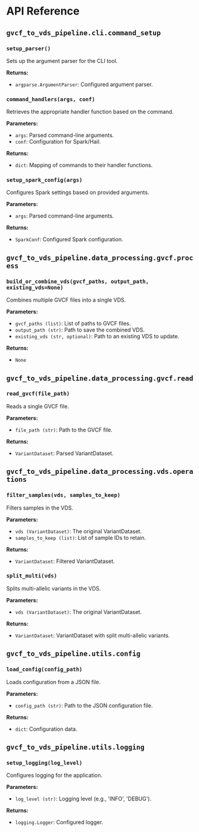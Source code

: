 # API Reference

## `gvcf_to_vds_pipeline.cli.command_setup`

### `setup_parser()`

Sets up the argument parser for the CLI tool.

**Returns:**

- `argparse.ArgumentParser`: Configured argument parser.

### `command_handlers(args, conf)`

Retrieves the appropriate handler function based on the command.

**Parameters:**

- `args`: Parsed command-line arguments.
- `conf`: Configuration for Spark/Hail.

**Returns:**

- `dict`: Mapping of commands to their handler functions.

### `setup_spark_config(args)`

Configures Spark settings based on provided arguments.

**Parameters:**

- `args`: Parsed command-line arguments.

**Returns:**

- `SparkConf`: Configured Spark configuration.

## `gvcf_to_vds_pipeline.data_processing.gvcf.process`

### `build_or_combine_vds(gvcf_paths, output_path, existing_vds=None)`

Combines multiple GVCF files into a single VDS.

**Parameters:**

- `gvcf_paths (list)`: List of paths to GVCF files.
- `output_path (str)`: Path to save the combined VDS.
- `existing_vds (str, optional)`: Path to an existing VDS to update.

**Returns:**

- `None`

## `gvcf_to_vds_pipeline.data_processing.gvcf.read`

### `read_gvcf(file_path)`

Reads a single GVCF file.

**Parameters:**

- `file_path (str)`: Path to the GVCF file.

**Returns:**

- `VariantDataset`: Parsed VariantDataset.

## `gvcf_to_vds_pipeline.data_processing.vds.operations`

### `filter_samples(vds, samples_to_keep)`

Filters samples in the VDS.

**Parameters:**

- `vds (VariantDataset)`: The original VariantDataset.
- `samples_to_keep (list)`: List of sample IDs to retain.

**Returns:**

- `VariantDataset`: Filtered VariantDataset.

### `split_multi(vds)`

Splits multi-allelic variants in the VDS.

**Parameters:**

- `vds (VariantDataset)`: The original VariantDataset.

**Returns:**

- `VariantDataset`: VariantDataset with split multi-allelic variants.

## `gvcf_to_vds_pipeline.utils.config`

### `load_config(config_path)`

Loads configuration from a JSON file.

**Parameters:**

- `config_path (str)`: Path to the JSON configuration file.

**Returns:**

- `dict`: Configuration data.

## `gvcf_to_vds_pipeline.utils.logging`

### `setup_logging(log_level)`

Configures logging for the application.

**Parameters:**

- `log_level (str)`: Logging level (e.g., 'INFO', 'DEBUG').

**Returns:**

- `logging.Logger`: Configured logger.